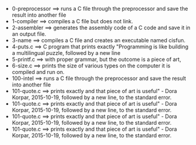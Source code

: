 - 0-preprocessor ==>	runs a C file through the preprocessor and save the result into another file
- 1-compiler ==>	compiles a C file but does not link.
- 2-assembler ==>	generates the assembly code of a C code and save it in an output file.
- 3-name ==>	compiles a C file and creates an executable named cisfun.
- 4-puts.c ==>	C program that prints exactly "Programming is like building a multilingual puzzle, followed by a new line
- 5-printf.c ==>	with proper grammar, but the outcome is a piece of art,
- 6-size.c ==>	prints the size of various types on the computer it is compiled and run on.
- 100-intel ==>	runs a C file through the preprocessor and save the result into another file
- 101-quote.c ==>	prints exactly and that piece of art is useful" - Dora Korpar, 2015-10-19, followed by a new line, to the standard error.
- 101-quote.c ==>	prints exactly and that piece of art is useful" - Dora Korpar, 2015-10-19, followed by a new line, to the standard error.
- 101-quote.c ==>	prints exactly and that piece of art is useful" - Dora Korpar, 2015-10-19, followed by a new line, to the standard error.
- 101-quote.c ==>	prints exactly and that piece of art is useful" - Dora Korpar, 2015-10-19, followed by a new line, to the standard error.
